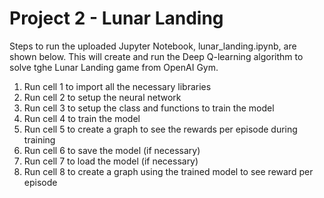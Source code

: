 # Project 2 - Lunar Landing

Steps to run the uploaded Jupyter Notebook, lunar_landing.ipynb, are shown below. This will create and run the Deep Q-learning algorithm to solve tghe Lunar Landing game from OpenAI Gym.

1. Run cell 1 to import all the necessary libraries
2. Run cell 2 to setup the neural network
3. Run cell 3 to setup the class and functions to train the model
4. Run cell 4 to train the model
5. Run cell 5 to create a graph to see the rewards per episode during training
6. Run cell 6 to save the model (if necessary)
7. Run cell 7 to load the model (if necessary)
8. Run cell 8 to create a graph using the trained model to see reward per episode
